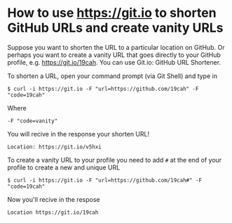  # How to use https://git.io to shorten GitHub URLs and create vanity URLs
 
 Suppose you want to shorten the URL to a particular location on GitHub. Or perhaps you want to create a vanity URL that goes directly to your GitHub profile, e.g. https://git.io/19cah. You can use Git.io: GitHub URL Shortener.
 
 To shorten a URL, open your command prompt (via Git Shell) and type in
 ```
$ curl -i https://git.io -F "url=https://github.com/19cah" -F "code=19cah"
```
Where 
```
-F "code=vanity"
```
You will recive in the response your shorten URL!
```
Location: https://git.io/v5hxi
```
To create a vanity URL to your profile you need to add `#` at the end of your profile to create a new and unique URL
```
$ curl -i https://git.io -F "url=https://github.com/19cah#" -F "code=19cah"
```
Now you'll recive in the respose
```
Location https://git.io/19cah
```
